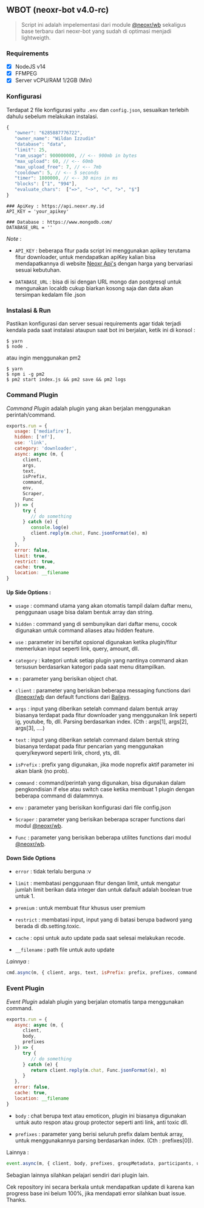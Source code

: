 ## WBOT (neoxr-bot v4.0-rc)

> Script ini adalah impelementasi dari module [@neoxr/wb](https://www.npmjs.com/package/@neoxr/wb) sekaligus base terbaru dari neoxr-bot yang sudah di optimasi menjadi lightweigth.

### Requirements

- [x] NodeJS v14
- [x] FFMPEG
- [x] Server vCPU/RAM 1/2GB (Min)

### Konfigurasi

Terdapat 2 file konfigurasi yaitu ```.env``` dan ```config.json```, sesuaikan terlebih dahulu sebelum melakukan instalasi.

```Javascript
{
   "owner": "6285887776722",
   "owner_name": "Wildan Izzudin"
   "database": "data",
   "limit": 25,
   "ram_usage": 900000000, // <-- 900mb in bytes
   "max_upload": 60, // <-- 60mb
   "max_upload_free": 7, // <-- 7mb
   "cooldown": 5, // <-- 5 seconds
   "timer": 1800000, // <-- 30 mins in ms
   "blocks": ["1", "994"],
   "evaluate_chars":  ["=>", "~>", "<", ">", "$"]
}
```

```.env
### ApiKey : https://api.neoxr.my.id
API_KEY = 'your_apikey'

### Database : https://www.mongodb.com/
DATABASE_URL = ''
```

*Note* : 
+ ```API_KEY``` : beberapa fitur pada script ini menggunakan apikey terutama fitur downloader, untuk mendapatkan apiKey kalian bisa mendapatkannya di website [Neoxr Api's](https://api.neoxr.my.id) dengan harga yang bervariasi sesuai kebutuhan.

+ ```DATABASE_URL``` : bisa di isi dengan URL mongo dan postgresql untuk mengunakan localdb cukup biarkan kosong saja dan data akan tersimpan kedalam file .json

### Instalasi & Run

Pastikan konfigurasi dan server sesuai requirements agar tidak terjadi kendala pada saat instalasi ataupun saat bot ini berjalan, ketik ini di konsol :

```
$ yarn
$ node .
```

atau ingin menggunakan pm2

```
$ yarn
$ npm i -g pm2
$ pm2 start index.js && pm2 save && pm2 logs
```

### Command Plugin

*Command Plugin* adalah plugin yang akan berjalan menggunakan perintah/command.

```Javascript
exports.run = {
   usage: ['mediafire'],
   hidden: ['mf'],
   use: 'link',
   category: 'downloader',
   async: async (m, {
      client,
      args,
      text,
      isPrefix,
      command,
      env,
      Scraper,
      Func
   }) => {
      try {
         // do something
      } catch (e) {
         console.log(e)
         client.reply(m.chat, Func.jsonFormat(e), m)
      }
   },
   error: false,
   limit: true,
   restrict: true,
   cache: true,
   location: __filename
}
```

#### Up Side Options :

+ ```usage``` : command utama yang akan otomatis tampil dalam daftar menu, penggunaan usage bisa dalam bentuk array dan string.

+ ```hidden``` : command yang di sembunyikan dari daftar menu, cocok digunakan untuk command aliases atau hidden feature.

+ ```use``` : parameter ini bersifat opsional digunakan ketika plugin/fitur memerlukan input seperti link, query, amount, dll.

+ ```category``` : kategori untuk setiap plugin yang nantinya command akan tersusun berdasarkan kategori pada saat menu ditampilkan.

+ ```m``` : parameter yang berisikan object chat.

+ ```client``` : parameter yang berisikan beberapa messaging functions dari [@neoxr/wb](https://www.npmjs.com/package/@neoxr/wb) dan default functions dari [Baileys](https://github.com/WhiskeySockets/Baileys).

+ ```args``` : input yang diberikan setelah command dalam bentuk array biasanya terdapat pada fitur downloader yang menggunakan link seperti ig, youtube, fb, dll. Parsing berdasarkan index. (Cth : args[1], args[2], args[3], ....)

+ ```text``` : input yang diberikan setelah command dalam bentuk string biasanya terdapat pada fitur pencarian yang menggunakan query/keyword seperti lirik, chord, yts, dll.

+ ```isPrefix``` : prefix yang digunakan, jika mode noprefix aktif parameter ini akan blank (no prob).

+ ```command``` : command/perintah yang digunakan, bisa digunakan dalam pengkondisian if else atau switch case ketika membuat 1 plugin dengan beberapa command di dalammnya.

+ ```env``` : parameter yang berisikan konfigurasi dari file config.json

+ ```Scraper``` : parameter yang berisikan beberapa scraper functions dari modul [@neoxr/wb](https://www.npmjs.com/package/@neoxr/wb).

+ ```Func``` : parameter yang berisikan beberapa utilites functions dari modul [@neoxr/wb](https://www.npmjs.com/package/@neoxr/wb).

#### Down Side Options

+ ```error``` : tidak terlalu berguna :v

+ ```limit``` : membatasi penggunaan fitur dengan limit, untuk mengatur jumlah limit berikan data integer dan untuk dafault adalah boolean true untuk 1.

+ ```premium``` : untuk membuat fitur khusus user premium

+ ```restrict``` : membatasi input, input yang di batasi berupa badword yang berada di db.setting.toxic.

+ ```cache``` : opsi untuk auto update pada saat selesai melakukan recode.

+ ```__filename``` : path file untuk auto update

*Lainnya* :

```Javascript
cmd.async(m, { client, args, text, isPrefix: prefix, prefixes, command, groupMetadata, participants, users, chats, groupSet, setting, isOwner, isAdmin, isBotAdmin, plugins, blockList, env, ctx, Func, Scraper })
```

### Event Plugin

*Event Plugin* adalah plugin yang berjalan otomatis tanpa menggunakan command.

```Javascript
exports.run = {
   async: async (m, {
      client,
      body,
      prefixes
   }) => {
      try {
         // do something
      } catch (e) {
         return client.reply(m.chat, Func.jsonFormat(e), m)
      }
   },
   error: false,
   cache: true,
   location: __filename
}
```

+ ```body``` : chat berupa text atau emoticon, plugin ini biasanya digunakan untuk auto respon atau group protector seperti anti link, anti toxic dll.

+ ```prefixes``` : parameter yang berisi seluruh prefix dalam bentuk array, untuk menggunakannya parsing berdasarkan index. (Cth : prefixes[0]).

Lainnya :
```Javascript
event.async(m, { client, body, prefixes, groupMetadata, participants, users, chats, groupSet, setting, isOwner, isAdmin, isBotAdmin, plugins, blockList, env, ctx, Func, Scraper })
```

Sebagian lainnya silahkan pelajari sendiri dari plugin lain.

Cek repository ini secara berkala untuk mendapatkan update di karena kan progress base ini belum 100%, jika mendapati error silahkan buat issue. Thanks.
